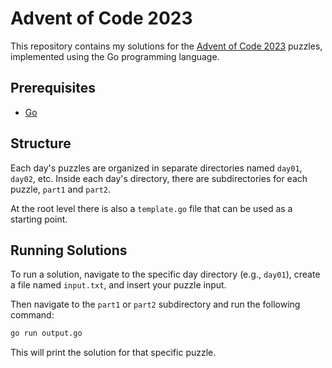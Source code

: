 # Advent of Code 2023

This repository contains my solutions for the [Advent of Code 2023](https://adventofcode.com/2023) puzzles, implemented using the Go programming language.

## Prerequisites

- [Go](https://go.dev/)

## Structure

Each day's puzzles are organized in separate directories named `day01`, `day02`, etc. Inside each day's directory, there are subdirectories for each puzzle, `part1` and `part2`. 

At the root level there is also a `template.go` file that can be used as a starting point.

## Running Solutions

To run a solution, navigate to the specific day directory (e.g., `day01`), create a file named `input.txt`, and insert your puzzle input.

Then navigate to the `part1` or `part2` subdirectory and run the following command:
```bash
go run output.go
```

This will print the solution for that specific puzzle.

